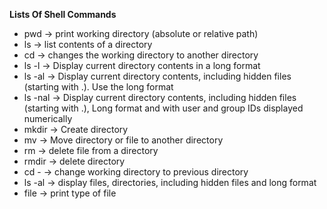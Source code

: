 **Lists Of Shell Commands**
- pwd -> print working directory (absolute or relative path)
- ls -> list contents of a directory
- cd -> changes the working directory to another directory
- ls -l -> Display current directory contents in a long format
- ls -al ->   Display current directory contents, including hidden files (starting with .). Use the long format
- ls -nal -> Display current directory contents, including hidden files (starting with .), Long format and with user and group IDs displayed numerically
- mkdir -> Create directory
- mv -> Move directory or file to another directory
- rm -> delete file from a directory
- rmdir -> delete directory
- cd - -> change working directory to previous directory
- ls -al -> display files, directories, including hidden files and long format
- file -> print type of file
